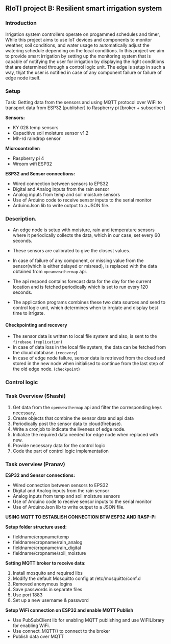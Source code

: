 ## RIoTI project B: Resilient	smart	irrigation	system



### Introduction

Irrigation system controllers operate on progammed schedules and timer, While this project aims to use IoT devices and components to monitor weather, soil conditions,  and water usage to automatically adjust the watering schedule depending on the local conditions. In this project we aim to provide smart irrigation by setting up the monitoring system that is capable of notifying the user for irrigation by displaying the right conditions that are determined through a control logic unit. The edge is setup in such a way, thjat the  user is notified in case of any component failure or failure of edge node itself. 




### Setup 
Task: Getting data from the sensors and using MQTT protocol over WiFi to transport data from ESP32 [publisher] to Raspberry pi [broker + subscriber]

__Sensors:__

- KY 028 temp sensors
- Capacitive soil moisture sensor v1.2
- Mh-rd raindrop sensor

__Microcontroller:__

- Raspberry pi 4
- Wroom wifi ESP32

__ESP32 and Sensor connections:__

- Wired connection between sensors to EPS32
- Digital and Analog inputs from the rain sensor
- Analog inputs from temp and soil moisture sensors
- Use of Arduino code to receive sensor inputs to the serial monitor
-  ArduinoJson lib to write output to a JSON file.



### Description.

- An edge node is setup with moisture, rain and temperature sensors where it periodically collects the data, which in our case, set every 60 seconds.
- These sensors are calibrated to give the closest values.
- In case of failure of any component, or missing value from the sensor(which is either delayed or misread),  is replaced with the data obtained from `opeanweathermap` api.
- The api respond contains forecast data for the day for the current location and is fetched periodically which is set to run every 120 seconds.

- The application programs combines these two data sources and send to control logic unit, which determines when to irrgiate and display best time to irrigate.


#### Checkpointing and recovery

- The sensor data is written to local file system and also, is sent to the `firebase`. (`replication`)
- In case of data loss in the local file system, the data can be fetched from the cloud database. (`recovery`)
- In case of edge node failure,  sensor data is retrieved from the cloud and stored in the new node when initialised to continue from the last step of the old edge node. (`checkpoint`)




### Control logic









### Task Overview (Shashi)

1. Get data from the `openweathermap` api and filter the corresponding keys necessary.
2. Create objects that combine the sensor data and api data
3. Periodically post the sensor data to cloud(firebase).  
4. Write a cronjob to indicate the liveness of edge node.
5. Initialize the required data needed for edge node when replaced with new. 
6. Provide necessary data for the control logic 
7. Code the part of control logic implementation




### Task overview (Pranav)


__ESP32 and Sensor connections:__

- Wired connection between sensors to EPS32
- Digital and Analog inputs from the rain sensor
- Analog inputs from temp and soil moisture sensors
- Use of Arduino code to receive sensor inputs to the serial monitor
- Use of ArduinoJson lib to write output to a JSON file.



__USING MQTT TO ESTABLISH CONNECTION BTW ESP32 AND RASP-Pi__

__Setup folder structure used:__

- fieldname/cropname/temp
- fieldname/cropname/rain_analog
- fieldname/cropname/rain_digital
- fieldname/cropname/soil_moisture

__Setting MQTT broker to receive data:__

1. Install mosquito and required libs
2. Modify the default Mosquitto config at /etc/mosquitto/conf.d 
3. Removed anonymous logins
4. Save passwords in separate files
5. Use port 1883
6. Set up a new username & password

__Setup WiFi connection on ESP32 and enable MQTT Publish__

- Use PubSubClient lib for enabling MQTT publishing and use WiFILibrary for enabling WiFi.
- Use connect_MQTT() to connect to the broker
- Publish data over MQTT 

